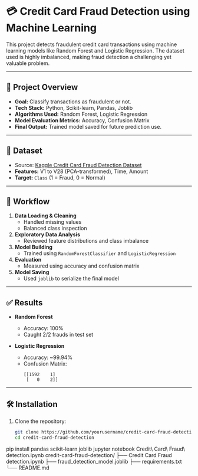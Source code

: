 # 💳 Credit Card Fraud Detection using Machine Learning

This project detects fraudulent credit card transactions using machine learning models like Random Forest and Logistic Regression. The dataset used is highly imbalanced, making fraud detection a challenging yet valuable problem.

---

## 🚀 Project Overview

- **Goal:** Classify transactions as fraudulent or not.
- **Tech Stack:** Python, Scikit-learn, Pandas, Joblib
- **Algorithms Used:** Random Forest, Logistic Regression
- **Model Evaluation Metrics:** Accuracy, Confusion Matrix
- **Final Output:** Trained model saved for future prediction use.

---

## 📂 Dataset

- Source: [Kaggle Credit Card Fraud Detection Dataset](https://www.kaggle.com/datasets/mlg-ulb/creditcardfraud)
- **Features:** V1 to V28 (PCA-transformed), Time, Amount
- **Target:** `Class` (1 = Fraud, 0 = Normal)

---

## 🧠 Workflow

1. **Data Loading & Cleaning**
   - Handled missing values
   - Balanced class inspection
2. **Exploratory Data Analysis**
   - Reviewed feature distributions and class imbalance
3. **Model Building**
   - Trained using `RandomForestClassifier` and `LogisticRegression`
4. **Evaluation**
   - Measured using accuracy and confusion matrix
5. **Model Saving**
   - Used `joblib` to serialize the final model

---

## ✅ Results

- **Random Forest**
  - Accuracy: 100%
  - Caught 2/2 frauds in test set

- **Logistic Regression**
  - Accuracy: ~99.94%
  - Confusion Matrix:
    ```
    [[1592    1]
     [   0    2]]
    ```

---

## 🛠️ Installation

1. Clone the repository:
   ```bash
   git clone https://github.com/yourusername/credit-card-fraud-detection.git
   cd credit-card-fraud-detection
pip install pandas scikit-learn joblib
jupyter notebook Credit\ Card\ Fraud\ detection.ipynb
credit-card-fraud-detection/
├── Credit Card Fraud detection.ipynb
├── fraud_detection_model.joblib
├── requirements.txt
└── README.md
